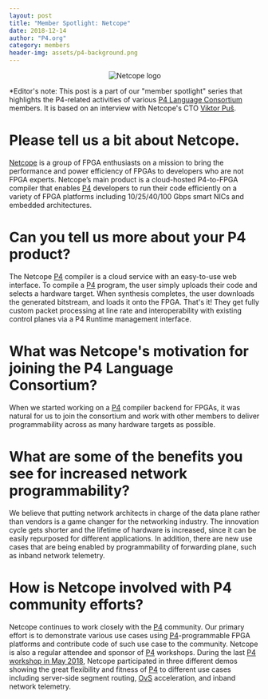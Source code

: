 ```yaml
---
layout: post
title: "Member Spotlight: Netcope"
date: 2018-12-14
author: "P4.org"
category: members
header-img: assets/p4-background.png
---
```


<center><img alt="Netcope logo" src="{{ site.baseurl }}/assets/netcope-logo.png" /></center>
    
*Editor's note: This post is a part of our "member spotlight" series
that highlights the P4-related activities of various [P4 Language
Consortium][p4] members. It is based on an interview with Netcope's
CTO [Viktor Puš](https://twitter.com/viktorpus/).

# Please tell us a bit about Netcope.

[Netcope][netcope] is a group of FPGA enthusiasts on a mission to
bring the performance and power efficiency of FPGAs to developers who
are not FPGA experts. Netcope’s main product is a cloud-hosted
P4-to-FPGA compiler that enables [P4][p4] developers to run their code
efficiently on a variety of FPGA platforms including 10/25/40/100 Gbps
smart NICs and embedded architectures.

# Can you tell us more about your P4 product?

The Netcope [P4][p4] compiler is a cloud service with an easy-to-use
web interface. To compile a [P4][p4] program, the user simply uploads
their code and selects a hardware target. When synthesis completes,
the user downloads the generated bitstream, and loads it onto the
FPGA. That's it! They get fully custom packet processing at line rate
and interoperability with existing control planes via a P4 Runtime
management interface.

# What was Netcope's motivation for joining the P4 Language Consortium?

When we started working on a [P4][p4] compiler backend for FPGAs, it
was natural for us to join the consortium and work with other members
to deliver programmability across as many hardware targets as
possible.

# What are some of the benefits you see for increased network programmability?

We believe that putting network architects in charge of the data plane
rather than vendors is a game changer for the networking industry. The
innovation cycle gets shorter and the lifetime of hardware is
increased, since it can be easily repurposed for different
applications. In addition, there are new use cases that are being
enabled by programmability of forwarding plane, such as inband network
telemetry.

# How is Netcope involved with P4 community efforts?

Netcope continues to work closely with the [P4][p4] community. Our
primary effort is to demonstrate various use cases using
[P4][p4]-programmable FPGA platforms and contribute code of such use
case to the community. Netcope is also a regular attendee and sponsor
of [P4][p4] workshops. During the last [P4 workshop in May
2018][p4-workshop-2018], Netcope participated in three different demos
showing the great flexibility and fitness of [P4][p4] to different use
cases including server-side segment routing, [OvS][ovs] acceleration,
and inband network telemetry.

[netcope]: https://www.netcope.com/en
[p4]: https://p4.org
[p4-workshop-2018]: https://p4.org/events/2018-06-05-p4-workshop/
[ovs]: https://www.openvswitch.org/
